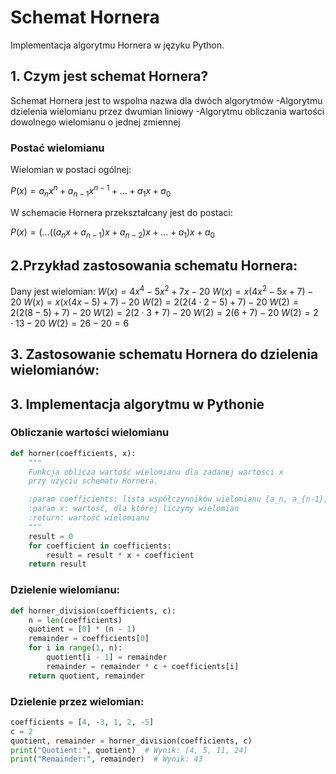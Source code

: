 # Schemat Hornera

Implementacja algorytmu Hornera w języku Python.

## 1. Czym jest schemat Hornera?

Schemat Hornera jest to wspolna nazwa dla dwóch algorytmów
-Algorytmu dzielenia wielomianu przez dwumian liniowy
-Algorytmu obliczania wartości dowolnego wielomianu o jednej zmiennej
### Postać wielomianu

Wielomian w postaci ogólnej:

$`
P(x) = a_n x^n + a_{n-1} x^{n-1} + \dots + a_1 x + a_0
`$

W schemacie Hornera przekształcany jest do postaci:

$P(x) = (\dots((a_n x + a_{n-1})x + a_{n-2})x + \dots + a_1)x + a_0$

## 2.Przykład zastosowania schematu Hornera:
Dany jest wielomian: $W\left( x \right)=4x^{4}-5x^{2}+7x-20$
$W\left( x \right) = x\left(  4x^{2}-5x+7\right)-20$
$W\left( x \right) = x\left(  x\left( 4x-5 \right)+7\right)-20$
$W\left( 2 \right) = 2\left(  2\left( 4\cdot 2-5 \right)+7\right)-20$
$W\left( 2 \right) = 2\left(  2\left( 8 -5 \right)+7\right)-20$
$W\left( 2 \right) = 2\left(  2\cdot3+7\right)-20$
$W\left( 2 \right) = 2\left(  6+7\right)-20$
$W\left( 2 \right) = 2\cdot13-20$
$W\left( 2 \right) = 26-20=6$

## 3. Zastosowanie schematu Hornera do dzielenia wielomianów:




## 3. Implementacja algorytmu w Pythonie

### Obliczanie wartości wielomianu

```python
def horner(coefficients, x):
    """
    Funkcja oblicza wartość wielomianu dla zadanej wartości x
    przy użyciu schematu Hornera.

    :param coefficients: lista współczynników wielomianu [a_n, a_{n-1}, ..., a_0]
    :param x: wartość, dla której liczymy wielomian
    :return: wartość wielomianu
    """
    result = 0
    for coefficient in coefficients:
        result = result * x + coefficient
    return result
```
### Dzielenie wielomianu:

```python
def horner_division(coefficients, c):
    n = len(coefficients)
    quotient = [0] * (n - 1)
    remainder = coefficients[0]
    for i in range(1, n):
        quotient[i - 1] = remainder
        remainder = remainder * c + coefficients[i]
    return quotient, remainder
```
### Dzielenie przez wielomian:
```python
coefficients = [4, -3, 1, 2, -5]
c = 2
quotient, remainder = horner_division(coefficients, c)
print("Quotient:", quotient)  # Wynik: [4, 5, 11, 24]
print("Remainder:", remainder)  # Wynik: 43

